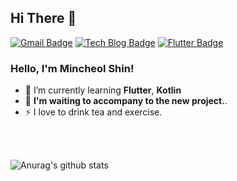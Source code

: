 
## Hi There 👋  

[![Gmail Badge](https://img.shields.io/badge/Gmail-d14836?style=flat-square&logo=Gmail&logoColor=white&link=mailto:mincheolnihs@gmail.com)](mailto:mincheolnihs@gmail.com)
[![Tech Blog Badge](http://img.shields.io/badge/-Tech%20blog-black?style=flat-square&logo=github&link=https://velog.io/@den)](https://velog.io/@den) [![Flutter Badge](http://img.shields.io/badge/-pub.dev-blue?style=flat-square&logo=flutter&link=https://pub.dev/packages?q=email%3Amincheolnihs%40gmail.com)](https://pub.dev/packages?q=email%3Amincheolnihs%40gmail.com)

### Hello, I'm Mincheol Shin! 

- 🌱 I’m currently learning **Flutter**, **Kotlin**
- 👯 **I'm waiting to accompany to the new project.**.
- ⚡ I love to drink tea and exercise.

<br>
<br>


![Anurag's github stats](https://github-readme-stats.vercel.app/api?username=mincheol-shin&show_icons=true&theme=highcontrast)
